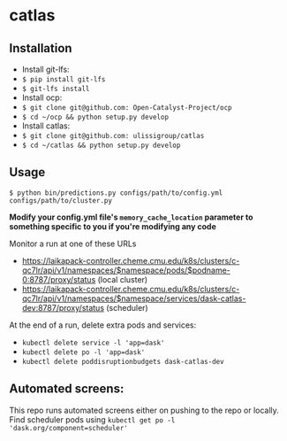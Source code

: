 # catlas

## Installation
 - Install git-lfs:
  - `$ pip install git-lfs`
  - `$ git-lfs install`
 - Install ocp:
  - `$ git clone git@github.com: Open-Catalyst-Project/ocp`
  - `$ cd ~/ocp && python setup.py develop`
 - Install catlas:
  - `$ git clone git@github.com: ulissigroup/catlas`
  - `$ cd ~/catlas && python setup.py develop`

## Usage

`$ python bin/predictions.py configs/path/to/config.yml configs/path/to/cluster.py`

**Modify your config.yml file's `memory_cache_location` parameter to something specific to you if you're modifying any code**

Monitor a run at one of these URLs
- https://laikapack-controller.cheme.cmu.edu/k8s/clusters/c-qc7lr/api/v1/namespaces/$namespace/pods/$podname-0:8787/proxy/status (local cluster)
- https://laikapack-controller.cheme.cmu.edu/k8s/clusters/c-qc7lr/api/v1/namespaces/$namespace/services/dask-catlas-dev:8787/proxy/status (scheduler)

At the end of a run, delete extra pods and services:
- `kubectl delete service -l 'app=dask'`
- `kubectl delete po -l 'app=dask'`
- `kubectl delete poddisruptionbudgets dask-catlas-dev`


## Automated screens:

This repo runs automated screens either on pushing to the repo or locally.
Find scheduler pods using `kubectl get po -l 'dask.org/component=scheduler'`




